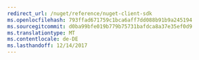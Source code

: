 ```yaml
---
redirect_url: /nuget/reference/nuget-client-sdk
ms.openlocfilehash: 793ffad671759c1bca6aff7dd088b91b9a245194
ms.sourcegitcommit: d0ba99bfe019b779b75731bafdca8a37e35ef0d9
ms.translationtype: MT
ms.contentlocale: de-DE
ms.lasthandoff: 12/14/2017
---
```

